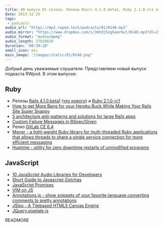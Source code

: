 ```yaml
---
title: 40 выпуск 01 сезона. Релизы Rails 4.1.0.beta1, Ruby 2.1.0-rc1 и GitLab CE 6.4, VIM on JS, JSIso и прочее
date: 2013-12-23
tags:
 - podcasts
audio_url: "https://mp3.rwpod.tech/podcasts/01/0140.mp3"
audio_mirror: "https://www.dropbox.com/s/3mtdj5zghaar6ut/0140.mp3?dl=1"
audio_format: "audio/mpeg"
audio_length: 37820820
duration: "00:39:20"
small_icon: mic
main_image: "/images/static/01/0140.png"
---
```


Добрый день уважаемые слушатели. Представляем новый выпуск подкаста RWpod. В этом выпуске:

## Ruby

 - Релизы [Rails 4.1.0.beta1](http://weblog.rubyonrails.org/2013/12/18/Rails-4-1-beta1/) ([что нового](http://coherence.io/blog/2013/12/17/whats-new-in-rails-4-1.html)) и [Ruby 2.1.0-rc1](http://www.ruby-lang.org/en/news/2013/12/20/ruby-2-1-0-rc1-is-released/)
 - [How to get More Bang for your Heroku Buck While Making Your Rails Site Super Snappy](http://www.stormconsultancy.co.uk/blog/development/how-to-get-more-bang-for-your-heroku-buck-while-making-your-rails-site-super-snappy-redux/)
 - [5 architecture anti-patterns and solutions for large Rails apps](http://devblog.reverb.com/post/70344683203/5-architecture-anti-patterns-and-solutions-for-large)
 - [Custom Failure Messages in RSpec/Given](http://www.neo.com/2013/12/20/custom-failure-messages-in-rspec-given)
 - Релиз [GitLab CE 6.4](http://blog.gitlab.org/gitlab-ce-6-dot-4-released/)
 - [Msngr - a light-weight Ruby library for multi-threaded Ruby applications that allows threads to share a single service connection for more efficient messaging](http://meskyanichi.github.io/msngr/)
 - [Huptime - utility for zero downtime restarts of unmodified programs](https://github.com/amscanne/huptime)

## JavaScript

 - [10 JavaScript Audio Libraries for Developers](http://codegeekz.com/10-javascript-audio-libraries-for-developers/)
 - [Short Guide to Javascript Gotchas](http://blog.codacy.com/short-guide-js-gotchas/)
 - [JavaScript Promises](http://www.html5rocks.com/en/tutorials/es6/promises/)
 - [VIM on JS](http://coolwanglu.github.io/vim.js/web/vim.html)
 - [Annotations.js - show snippets of your favorite language converting comments to pretty annotations](http://dacap.github.io/annotations.js/)
 - [JSIso - A Tilebased HTML5 Canvas Engine](http://jsiso.com/)
 - [JQuery.pixelate.js](https://rawgithub.com/jmduke/jquery.pixelate.js/master/test.html)

READMORE

